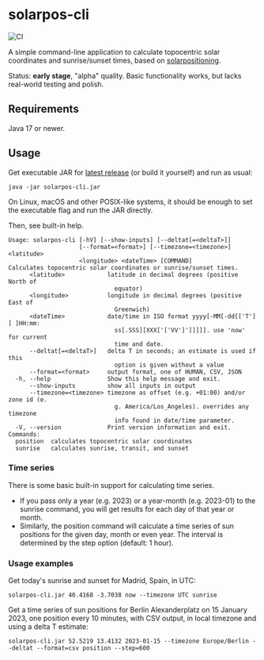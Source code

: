 # solarpos-cli

![CI](https://github.com/KlausBrunner/solarpos-cli/workflows/CI/badge.svg)

A simple command-line application to calculate topocentric solar coordinates and sunrise/sunset times, based
on [solarpositioning](https://github.com/KlausBrunner/solarpositioning).

Status: **early stage**, "alpha" quality. Basic functionality works, but lacks real-world testing and polish.

## Requirements

Java 17 or newer.

## Usage

Get executable JAR for [latest release](https://github.com/KlausBrunner/solarpos-cli/releases/latest) (or build it
yourself) and run as usual:

```
java -jar solarpos-cli.jar
```

On Linux, macOS and other POSIX-like systems, it should be enough to set the executable flag and run the JAR directly.

Then, see built-in help.

```
Usage: solarpos-cli [-hV] [--show-inputs] [--deltat[=<deltaT>]]
                    [--format=<format>] [--timezone=<timezone>] <latitude>
                    <longitude> <dateTime> [COMMAND]
Calculates topocentric solar coordinates or sunrise/sunset times.
      <latitude>            latitude in decimal degrees (positive North of
                              equator)
      <longitude>           longitude in decimal degrees (positive East of
                              Greenwich)
      <dateTime>            date/time in ISO format yyyy[-MM[-dd[['T'][ ]HH:mm:
                              ss[.SSS][XXX['['VV']']]]]]. use 'now' for current
                              time and date.
      --deltat[=<deltaT>]   delta T in seconds; an estimate is used if this
                              option is given without a value
      --format=<format>     output format, one of HUMAN, CSV, JSON
  -h, --help                Show this help message and exit.
      --show-inputs         show all inputs in output
      --timezone=<timezone> timezone as offset (e.g. +01:00) and/or zone id (e.
                              g. America/Los_Angeles). overrides any timezone
                              info found in date/time parameter.
  -V, --version             Print version information and exit.
Commands:
  position  calculates topocentric solar coordinates
  sunrise   calculates sunrise, transit, and sunset
```

### Time series

There is some basic built-in support for calculating time series.

* If you pass only a year (e.g. 2023) or a year-month (e.g. 2023-01) to the sunrise command, you will get results for
  each day of that year or month.
* Similarly, the position command will calculate a time series of sun positions for the given day, month or even year.
  The interval is determined by the step option (default: 1 hour).

### Usage examples

Get today's sunrise and sunset for Madrid, Spain, in UTC:

```
solarpos-cli.jar 40.4168 -3.7038 now --timezone UTC sunrise
```

Get a time series of sun positions for Berlin Alexanderplatz on 15 January 2023, one position every 10 minutes, with CSV
output, in local timezone and using a delta T estimate:

```
solarpos-cli.jar 52.5219 13.4132 2023-01-15 --timezone Europe/Berlin --deltat --format=csv position --step=600
```

